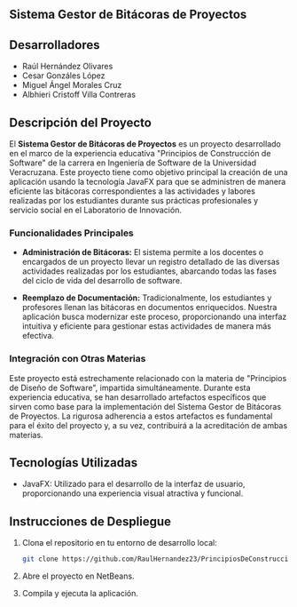 ## Sistema Gestor de Bitácoras de Proyectos

## Desarrolladores

- Raúl Hernández Olivares
- Cesar Gonzáles López
- Miguel Ángel Morales Cruz
- Albhieri Cristoff Villa Contreras

## Descripción del Proyecto

El **Sistema Gestor de Bitácoras de Proyectos** es un proyecto desarrollado en el marco de la experiencia educativa "Principios de Construcción de Software" de la carrera en Ingeniería de Software de la Universidad Veracruzana. Este proyecto tiene como objetivo principal la creación de una aplicación usando la tecnología JavaFX para que se administren de manera eficiente las bitácoras correspondientes a las actividades y labores realizadas por los estudiantes durante sus prácticas profesionales y servicio social en el Laboratorio de Innovación.

### Funcionalidades Principales

- **Administración de Bitácoras:** El sistema permite a los docentes o encargados de un proyecto llevar un registro detallado de las diversas actividades realizadas por los estudiantes, abarcando todas las fases del ciclo de vida del desarrollo de software.

- **Reemplazo de Documentación:** Tradicionalmente, los estudiantes y profesores llenan las bitácoras en documentos enriquecidos. Nuestra aplicación busca modernizar este proceso, proporcionando una interfaz intuitiva y eficiente para gestionar estas actividades de manera más efectiva.

### Integración con Otras Materias

Este proyecto está estrechamente relacionado con la materia de "Principios de Diseño de Software", impartida simultáneamente. Durante esta experiencia educativa, se han desarrollado artefactos específicos que sirven como base para la implementación del Sistema Gestor de Bitácoras de Proyectos. La rigurosa adherencia a estos artefactos es fundamental para el éxito del proyecto y, a su vez, contribuirá a la acreditación de ambas materias.

## Tecnologías Utilizadas

- JavaFX: Utilizado para el desarrollo de la interfaz de usuario, proporcionando una experiencia visual atractiva y funcional.

## Instrucciones de Despliegue

1. Clona el repositorio en tu entorno de desarrollo local:

   ```bash
   git clone https://github.com/RaulHernandez23/PrincipiosDeConstruccion.git
   ```

2. Abre el proyecto en NetBeans.

3. Compila y ejecuta la aplicación.
